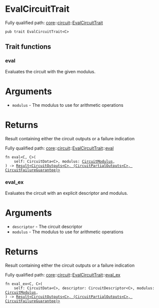 # EvalCircuitTrait

Fully qualified path: [core](./core.md)::[circuit](./core-circuit.md)::[EvalCircuitTrait](./core-circuit-EvalCircuitTrait.md)

<pre><code class="language-cairo">pub trait EvalCircuitTrait&lt;C&gt;</code></pre>

## Trait functions

### eval

Evaluates the circuit with the given modulus.
# Arguments

- `modulus` - The modulus to use for arithmetic operations
# Returns

Result containing either the circuit outputs or a failure indication

Fully qualified path: [core](./core.md)::[circuit](./core-circuit.md)::[EvalCircuitTrait](./core-circuit-EvalCircuitTrait.md)::[eval](./core-circuit-EvalCircuitTrait.md#eval)

<pre><code class="language-cairo">fn eval&lt;C, C&gt;(
    self: CircuitData&lt;C&gt;, modulus: <a href="core-circuit-CircuitModulus.html">CircuitModulus</a>,
) -&gt; <a href="core-result-Result.html">Result&lt;CircuitOutputs&lt;C&gt;, (CircuitPartialOutputs&lt;C&gt;, CircuitFailureGuarantee)&gt;</a></code></pre>


### eval_ex

Evaluates the circuit with an explicit descriptor and modulus.
# Arguments

- `descriptor` - The circuit descriptor
- `modulus` - The modulus to use for arithmetic operations
# Returns

Result containing either the circuit outputs or a failure indication

Fully qualified path: [core](./core.md)::[circuit](./core-circuit.md)::[EvalCircuitTrait](./core-circuit-EvalCircuitTrait.md)::[eval_ex](./core-circuit-EvalCircuitTrait.md#eval_ex)

<pre><code class="language-cairo">fn eval_ex&lt;C, C&gt;(
    self: CircuitData&lt;C&gt;, descriptor: CircuitDescriptor&lt;C&gt;, modulus: <a href="core-circuit-CircuitModulus.html">CircuitModulus</a>,
) -&gt; <a href="core-result-Result.html">Result&lt;CircuitOutputs&lt;C&gt;, (CircuitPartialOutputs&lt;C&gt;, CircuitFailureGuarantee)&gt;</a></code></pre>



